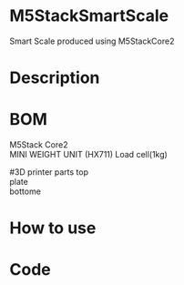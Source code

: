 # M5StackSmartScale
Smart Scale produced using M5StackCore2

# Description

# BOM
M5Stack Core2  
MINI WEIGHT UNIT (HX711) 
Load cell(1kg)  

#3D printer parts
top  
plate  
bottome  


# How to use

# Code
